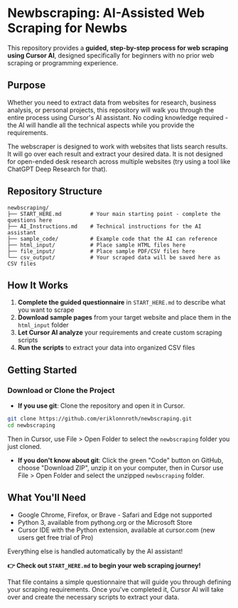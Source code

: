# Newbscraping: AI-Assisted Web Scraping for Newbs

This repository provides a **guided, step-by-step process for web scraping using Cursor AI**, designed specifically for beginners with no prior web scraping or programming experience.

## Purpose

Whether you need to extract data from websites for research, business analysis, or personal projects, this repository will walk you through the entire process using Cursor's AI assistant. No coding knowledge required - the AI will handle all the technical aspects while you provide the requirements.

The webscraper is designed to work with websites that lists search results. It will go over each result and extract your desired data. It is not designed for open-ended desk research across multiple websites (try using a tool like ChatGPT Deep Research for that).

## Repository Structure

```
newbscraping/
├── START_HERE.md         # Your main starting point - complete the questions here
├── AI_Instructions.md    # Technical instructions for the AI assistant
├── sample_code/          # Example code that the AI can reference
├── html_input/           # Place sample HTML files here
├── file_input/           # Place sample PDF/CSV files here
└── csv_output/           # Your scraped data will be saved here as CSV files
```

## How It Works

1. **Complete the guided questionnaire** in `START_HERE.md` to describe what you want to scrape
2. **Download sample pages** from your target website and place them in the `html_input` folder
3. **Let Cursor AI analyze** your requirements and create custom scraping scripts
4. **Run the scripts** to extract your data into organized CSV files

## Getting Started

### Download or Clone the Project

- **If you use git**: Clone the repository and open it in Cursor.

```bash
git clone https://github.com/eriklonnroth/newbscraping.git
cd newbscraping
```

Then in Cursor, use File > Open Folder to select the `newbscraping` folder you just cloned.

- **If you don't know about git**: Click the green "Code" button on GitHub, choose "Download ZIP", unzip it on your computer, then in Cursor use File > Open Folder and select the unzipped `newbscraping` folder.

## What You'll Need

- Google Chrome, Firefox, or Brave - Safari and Edge not supported
- Python 3, available from pythong.org or the Microsoft Store
- Cursor IDE with the Python extension, available at cursor.com (new users get free trial of Pro)

Everything else is handled automatically by the AI assistant!

**👉 Check out `START_HERE.md` to begin your web scraping journey!**

That file contains a simple questionnaire that will guide you through defining your scraping requirements. Once you've completed it, Cursor AI will take over and create the necessary scripts to extract your data.
